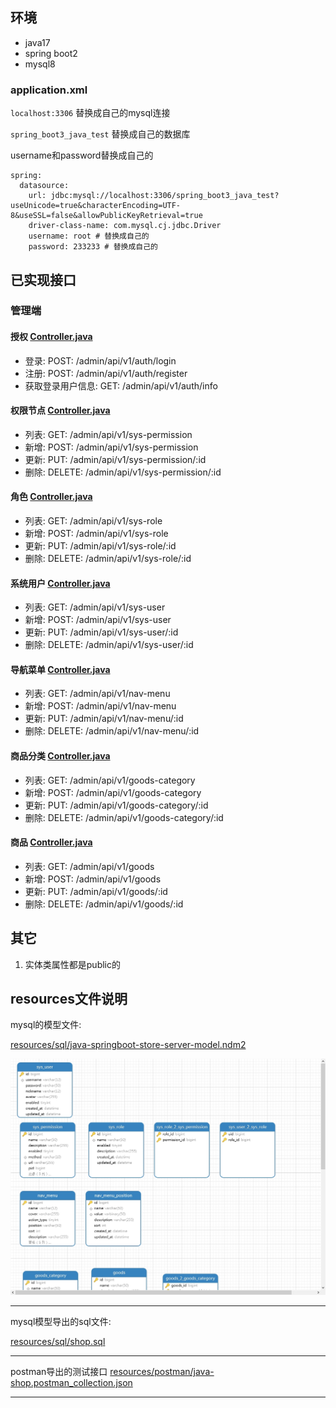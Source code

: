 ## 环境

- java17
- spring boot2
- mysql8

### application.xml
`localhost:3306` 替换成自己的mysql连接

`spring_boot3_java_test` 替换成自己的数据库

username和password替换成自己的

```
spring:
  datasource:
    url: jdbc:mysql://localhost:3306/spring_boot3_java_test?useUnicode=true&characterEncoding=UTF-8&useSSL=false&allowPublicKeyRetrieval=true
    driver-class-name: com.mysql.cj.jdbc.Driver
    username: root # 替换成自己的
    password: 233233 # 替换成自己的
```

## 已实现接口
### 管理端
#### 授权 [Controller.java](src%2Fmain%2Fjava%2Fcom%2Fexample%2Fdemo%2Fadmin%2Fmodules%2Fauth%2FController.java)
- 登录: POST: /admin/api/v1/auth/login
- 注册: POST: /admin/api/v1/auth/register
- 获取登录用户信息: GET: /admin/api/v1/auth/info

#### 权限节点 [Controller.java](src%2Fmain%2Fjava%2Fcom%2Fexample%2Fdemo%2Fadmin%2Fmodules%2Fsys_permission%2Fhttp%2FController.java)
- 列表: GET: /admin/api/v1/sys-permission
- 新增: POST: /admin/api/v1/sys-permission
- 更新: PUT: /admin/api/v1/sys-permission/:id
- 删除: DELETE: /admin/api/v1/sys-permission/:id

#### 角色 [Controller.java](src%2Fmain%2Fjava%2Fcom%2Fexample%2Fdemo%2Fadmin%2Fmodules%2Fsys_role%2Fhttp%2FController.java)
- 列表: GET: /admin/api/v1/sys-role
- 新增: POST: /admin/api/v1/sys-role
- 更新: PUT: /admin/api/v1/sys-role/:id
- 删除: DELETE: /admin/api/v1/sys-role/:id

#### 系统用户 [Controller.java](src%2Fmain%2Fjava%2Fcom%2Fexample%2Fdemo%2Fadmin%2Fmodules%2Fsys_user%2Fhttp%2FController.java)
- 列表: GET: /admin/api/v1/sys-user
- 新增: POST: /admin/api/v1/sys-user
- 更新: PUT: /admin/api/v1/sys-user/:id
- 删除: DELETE: /admin/api/v1/sys-user/:id

#### 导航菜单 [Controller.java](src%2Fmain%2Fjava%2Fcom%2Fexample%2Fdemo%2Fadmin%2Fmodules%2Fnav_menu%2Fhttp%2FController.java)
- 列表: GET: /admin/api/v1/nav-menu
- 新增: POST: /admin/api/v1/nav-menu
- 更新: PUT: /admin/api/v1/nav-menu/:id
- 删除: DELETE: /admin/api/v1/nav-menu/:id

#### 商品分类 [Controller.java](src%2Fmain%2Fjava%2Fcom%2Fexample%2Fdemo%2Fadmin%2Fmodules%2Fgoods_category%2Fhttp%2FController.java)
- 列表: GET: /admin/api/v1/goods-category
- 新增: POST: /admin/api/v1/goods-category
- 更新: PUT: /admin/api/v1/goods-category/:id
- 删除: DELETE: /admin/api/v1/goods-category/:id

#### 商品 [Controller.java](src%2Fmain%2Fjava%2Fcom%2Fexample%2Fdemo%2Fadmin%2Fmodules%2Fgoods%2Fhttp%2FController.java)
- 列表: GET: /admin/api/v1/goods
- 新增: POST: /admin/api/v1/goods
- 更新: PUT: /admin/api/v1/goods/:id
- 删除: DELETE: /admin/api/v1/goods/:id

## 其它

1. 实体类属性都是public的

## resources文件说明

mysql的模型文件:

[resources/sql/java-springboot-store-server-model.ndm2](src%2Fmain%2Fresources%2Fsql%2Fjava-springboot-store-server-model.ndm2)

![mysql_model.png](snapshot%2Fmysql_model.png)

---

mysql模型导出的sql文件: 

[resources/sql/shop.sql](src%2Fmain%2Fresources%2Fsql%2Fshop.sql)

---

postman导出的测试接口
[resources/postman/java-shop.postman_collection.json](src%2Fmain%2Fresources%2Fpostman%2Fjava-shop.postman_collection.json)

---